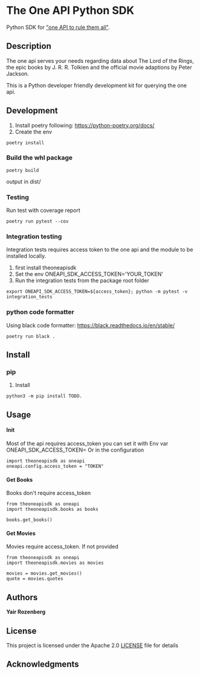 The One API Python SDK
=================================

Python SDK for ["one API to rule them all"](https://the-one-api.dev/).

Description
-----------
The one api serves your needs regarding data about The Lord of the Rings, the epic books by J. R. R. Tolkien and the official movie adaptions by Peter Jackson.

This is a Python developer friendly development kit for querying the one api.

Development
-----------
1. Install poetry following: https://python-poetry.org/docs/
2. Create the env
```
poetry install
```

### Build the whl package
```
poetry build
```
output in dist/

### Testing
Run test with coverage report
```
poetry run pytest --cov
```

### Integration testing
Integration tests requires access token to the one api and the module to be installed locally.

1. first install theoneapisdk
2. Set the env ONEAPI_SDK_ACCESS_TOKEN='YOUR_TOKEN'
3. Run the integration tests from the package root folder

```
export ONEAPI_SDK_ACCESS_TOKEN=${access_token}; python -m pytest -v integration_tests
```

### python code formatter
Using black code formatter: https://black.readthedocs.io/en/stable/
```
poetry run black .
```

Install
-------

### pip

1. Install
```
python3 -m pip install TODO.
```


Usage
----


#### Init
Most of the api requires access_token you can set it with Env var
ONEAPI_SDK_ACCESS_TOKEN=<token>
Or in the configuration
```
import theoneapisdk as oneapi
oneapi.config.access_token = "TOKEN"
```

#### Get Books
Books don't require access_token
```
from theoneapisdk as oneapi
import theoneapisdk.books as books

books.get_books()
```

#### Get Movies
Movies require access_token. If not provided
```
from theoneapisdk as oneapi
import theoneapisdk.movies as movies

movies = movies.get_movies()
quote = movies.quotes
```

###

## Authors

**Yair Rozenberg** 

## License

This project is licensed under the Apache 2.0 [LICENSE](LICENSE) file for details

## Acknowledgments
